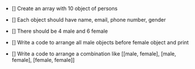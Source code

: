 - [] Create an array with 10 object of persons
- [] Each object should have name, email, phone number, gender
- [] There should be 4 male and 6 female

- [] Write a code to arrange all male objects before female object and print
- [] Write a code to arrange a combination like [[male, female], [male, female], [female, female]]
